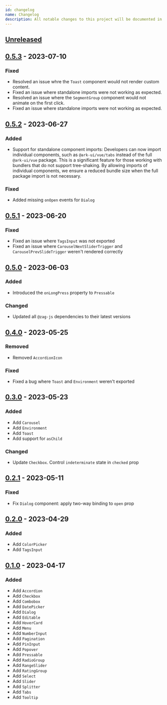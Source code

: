 ```yaml
---
id: changelog
name: Changelog
description: All notable changes to this project will be documented in this file. The format is based on Keep a Changelog and this project adheres to and this project adheres to Semantic Versioning.
---
```


## [Unreleased]

## [0.5.3] - 2023-07-10

### Fixed

- Resolved an issue whre the `Toast` component would not render custom content.
- Fixed an issue where standalone imports were not working as expected.
- Resolved an issue where the `SegmentGroup` component would not animate on the first click.
- Fixed an issue where standalone imports were not working as expected.

## [0.5.2] - 2023-06-27

### Added

- Support for standalone component imports: Developers can now import individual components, such as `@ark-ui/vue/tabs` instead of the full `@ark-ui/vue` package. This is a significant feature for those working with bundlers that do not support tree-shaking. By allowing imports of individual components, we ensure a reduced bundle size when the full package import is not necessary.

### Fixed

- Added missing `onOpen` events for `Dialog`

## [0.5.1] - 2023-06-20

### Fixed

- Fixed an issue where `TagsInput` was not exported
- Fixed an issue where `CarouselNextSliderTrigger` and `CarouselPrevSlideTrigger` weren't rendered correctly

## [0.5.0] - 2023-06-03

### Added

- Introduced the `onLongPress` property to `Pressable`

### Changed

- Updated all `@zag-js` dependencies to their latest versions

## [0.4.0] - 2023-05-25

### Removed

- Removed `AccordionIcon`

### Fixed

- Fixed a bug where `Toast` and `Environment` weren't exported

## [0.3.0] - 2023-05-23

### Added

- Add `Carousel`
- Add `Environment`
- Add `Toast`
- Add support for `asChild`

### Changed

- Update `Checkbox`. Control `indeterminate` state in `checked` prop

## [0.2.1] - 2023-05-11

### Fixed

- Fix `Dialog` component: apply two-way binding to `open` prop

## [0.2.0] - 2023-04-29

### Added

- Add `ColorPicker`
- Add `TagsInput`

## [0.1.0] - 2023-04-17

### Added

- Add `Accordion`
- Add `Checkbox`
- Add `Combobox`
- Add `DatePicker`
- Add `Dialog`
- Add `Editable`
- Add `HoverCard`
- Add `Menu`
- Add `NumberInput`
- Add `Pagination`
- Add `PinInput`
- Add `Popover`
- Add `Pressable`
- Add `RadioGroup`
- Add `RangeSlider`
- Add `RatingGroup`
- Add `Select`
- Add `Slider`
- Add `Splitter`
- Add `Tabs`
- Add `Tooltip`

[unreleased]: https://github.com/chakra-ui/ark/compare/@ark-ui/vue@0.5.3...HEAD
[0.1.0]: https://github.com/chakra-ui/ark/releases/tag/@ark-ui/vue@0.1.0
[0.2.0]: https://github.com/chakra-ui/ark/releases/tag/@ark-ui/vue@0.2.0
[0.2.1]: https://github.com/chakra-ui/ark/releases/tag/@ark-ui/vue@0.2.1
[0.3.0]: https://github.com/chakra-ui/ark/releases/tag/@ark-ui/vue@0.3.0
[0.4.0]: https://github.com/chakra-ui/ark/releases/tag/@ark-ui/vue@0.4.0
[0.5.0]: https://github.com/chakra-ui/ark/releases/tag/@ark-ui/vue@0.5.0
[0.5.1]: https://github.com/chakra-ui/ark/releases/tag/@ark-ui/vue@0.5.1
[0.5.2]: https://github.com/chakra-ui/ark/releases/tag/@ark-ui/vue@0.5.2

[0.5.3]: https://github.com/chakra-ui/ark/releases/tag/@ark-ui/vue@0.5.3
